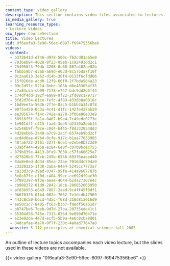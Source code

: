 ```yaml
---
content_type: video_gallery
description: This section contains video files associated to lectures.
is_media_gallery: true
learning_resource_types:
- Lecture Videos
ocw_type: CourseSection
title: Video Lectures
uid: 0f6eafa3-3e90-56ec-6097-f69475356be6
videos:
  content:
  - b373641d-df46-d978-509c-f63cd81a65e0
  - 7036eb94-4028-8f23-05eb-1c92493dd2c1
  - 254958f3-79db-4208-0c68-087a482ae02b
  - f6bb59b7-d3ab-a69d-e03d-8c57bda7f10f
  - 0c2aa613-3e62-d14b-38f4-0133f6cfdd66
  - 15f026de-acd0-12f9-66f0-2f7bda584a23
  - 09c2d97c-5214-8ebc-103b-d6e483054f35
  - c7a84cda-cb99-7178-e747-bdc9dd2d5f44
  - c74df4dd-192f-ea09-9f22-2fd08c179717
  - 3fd2d764-81ce-fefc-4f89-4336b8a0818c
  - 1bd9ee7a-563b-2f7e-8ac5-b1bb3a34c8f8
  - 00f5a420-0c3a-4c41-d1fc-142fe427ab39
  - ee395674-f14c-742e-a278-3f06a86e33e9
  - 58916f5f-fa1a-8487-b9e4-7c49edc0773e
  - 1e901df1-c415-faa6-3de5-d2330a2ebb13
  - 62548b9f-f9ce-c0d4-b445-f8d332854dd3
  - 4d28ebb6-2a40-a7c9-2acf-6574eb9bd2cf
  - acd4d0ae-d7b4-0cfe-917c-b1aa77633985
  - 48fa6722-2f61-227f-6ce1-e2ebe8b222d9
  - 63abf444-4958-e184-6e8f-c07b9bcec755
  - 879b839e-4413-8fa9-7038-c57fa60625a7
  - d27826b3-77cb-245b-6546-693f6eaeed40
  - 84a8e0ed-4d34-85ea-23ae-7016d4c594a9
  - c332032b-1f30-3aba-04e4-5245cc7773a7
  - c813d3c9-39ad-0347-99fe-414a9607787b
  - 3e8c87fe-c10d-c484-99ec-ce692df9ae30
  - 5f893397-9f3e-aeae-4644-b2da27307e4c
  - cb908372-01d0-2842-18cb-286652663950
  - afd3b953-e849-7887-2aad-9c4ff45f0df1
  - 96670326-01b4-062e-7662-7e1dcdb47969
  - 443c8c50-b6cd-4d5c-f68d-310d81ae16d9
  - ee50c1c7-8405-fc63-b3b7-faedf56a51d7
  - b8747be6-7eeb-9d7d-27ba-20735ede41c1
  - 55304d58-745e-7313-036d-9e890d76471e
  - e23e92da-4e7d-ecf5-5b9a-4e6c8cba8d01
  - 84dcafae-da70-0f7f-230c-4a0ad77647a8
  website: 5-112-principles-of-chemical-science-fall-2005
---
```


An outline of lecture topics accompanies each video lecture, but the slides used in these videos are not available.

{{< video-gallery "0f6eafa3-3e90-56ec-6097-f69475356be6" >}}

